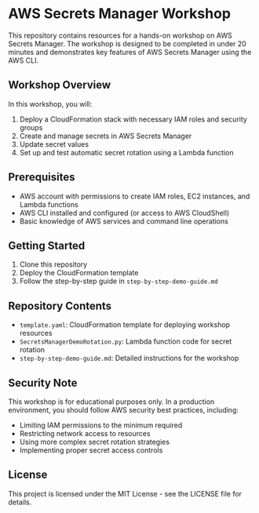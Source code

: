 # AWS Secrets Manager Workshop

This repository contains resources for a hands-on workshop on AWS Secrets Manager. The workshop is designed to be completed in under 20 minutes and demonstrates key features of AWS Secrets Manager using the AWS CLI.

## Workshop Overview

In this workshop, you will:

1. Deploy a CloudFormation stack with necessary IAM roles and security groups
2. Create and manage secrets in AWS Secrets Manager
3. Update secret values
4. Set up and test automatic secret rotation using a Lambda function

## Prerequisites

- AWS account with permissions to create IAM roles, EC2 instances, and Lambda functions
- AWS CLI installed and configured (or access to AWS CloudShell)
- Basic knowledge of AWS services and command line operations

## Getting Started

1. Clone this repository
2. Deploy the CloudFormation template
3. Follow the step-by-step guide in `step-by-step-demo-guide.md`

## Repository Contents

- `template.yaml`: CloudFormation template for deploying workshop resources
- `SecretsManagerDemoRotation.py`: Lambda function code for secret rotation
- `step-by-step-demo-guide.md`: Detailed instructions for the workshop

## Security Note

This workshop is for educational purposes only. In a production environment, you should follow AWS security best practices, including:

- Limiting IAM permissions to the minimum required
- Restricting network access to resources
- Using more complex secret rotation strategies
- Implementing proper secret access controls

## License

This project is licensed under the MIT License - see the LICENSE file for details.